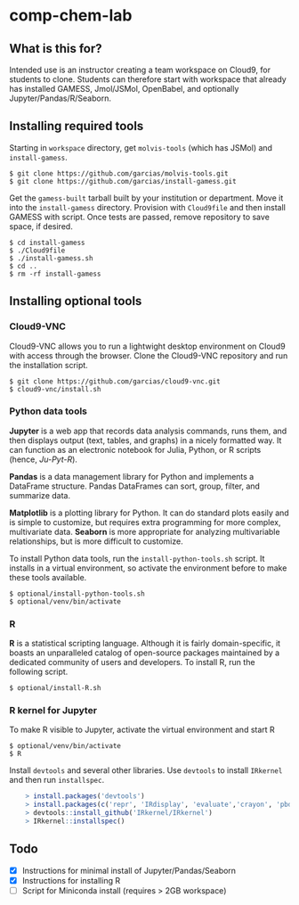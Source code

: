 # comp-chem-lab

## What is this for?

Intended use is an instructor creating a team workspace on Cloud9, for students to clone. Students can therefore start with workspace that already has installed GAMESS, Jmol/JSMol, OpenBabel, and optionally Jupyter/Pandas/R/Seaborn.

## Installing required tools

Starting in `workspace` directory, get `molvis-tools` (which has JSMol) and `install-gamess`.

    $ git clone https://github.com/garcias/molvis-tools.git
    $ git clone https://github.com/garcias/install-gamess.git

Get the `gamess-built` tarball built by your institution or department. Move it into the `install-gamess` directory. Provision with `Cloud9file` and then install GAMESS with script. Once tests are passed, remove repository to save space, if desired.

    $ cd install-gamess
    $ ./Cloud9file
    $ ./install-gamess.sh
    $ cd ..
    $ rm -rf install-gamess

## Installing optional tools

### Cloud9-VNC

Cloud9-VNC allows you to run a lightwight desktop environment on Cloud9 with access through the browser. Clone the Cloud9-VNC repository and run the installation script.

    $ git clone https://github.com/garcias/cloud9-vnc.git
    $ cloud9-vnc/install.sh

### Python data tools

**Jupyter** is a web app that records data analysis commands, runs them, and then displays output (text, tables, and graphs) in a nicely formatted way. It can function as an electronic notebook for Julia, Python, or R scripts (hence, *Ju-Pyt-R*).

**Pandas** is a data management library for Python and implements a DataFrame structure. Pandas DataFrames can sort, group, filter, and summarize data.

**Matplotlib** is a plotting library for Python. It can do standard plots easily and is simple to customize, but requires extra programming for more complex, multivariate data. **Seaborn** is more appropriate for analyzing multivariable relationships, but is more difficult to customize.

To install Python data tools, run the `install-python-tools.sh` script. It installs in a virtual environment, so activate the environment before to make these tools available.

    $ optional/install-python-tools.sh
    $ optional/venv/bin/activate

### R

**R** is a statistical scripting language. Although it is fairly domain-specific, it boasts an unparalleled catalog of open-source packages maintained by a dedicated community of users and developers. To install R, run the following script.

    $ optional/install-R.sh

### R kernel for Jupyter

To make R visible to Jupyter, activate the virtual environment and start R

    $ optional/venv/bin/activate
    $ R

Install `devtools` and several other libraries. Use `devtools` to install `IRkernel` and then run `installspec`.

```R    
    > install.packages('devtools')
    > install.packages(c('repr', 'IRdisplay', 'evaluate','crayon', 'pbdZMQ', 'devtools', 'uuid', 'digest'))
    > devtools::install_github('IRkernel/IRkernel')
    > IRkernel::installspec()
```

## Todo

- [x] Instructions for minimal install of Jupyter/Pandas/Seaborn
- [x] Instructions for installing R
- [ ] Script for Miniconda install (requires > 2GB workspace)
